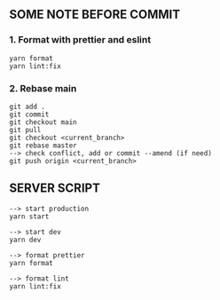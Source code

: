 ## SOME NOTE BEFORE COMMIT

### 1. Format with prettier and eslint
    yarn format
    yarn lint:fix

### 2. Rebase main 
    git add .
    git commit 
    git checkout main
    git pull
    git checkout <current_branch>
    git rebase master
    --> check conflict, add or commit --amend (if need)
    git push origin <current_branch>

## SERVER SCRIPT
    --> start production
    yarn start

    --> start dev
    yarn dev

    --> format prettier
    yarn format

    --> format lint
    yarn lint:fix

